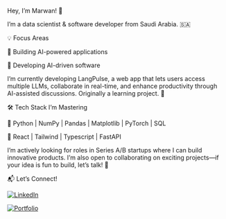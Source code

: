 Hey, I’m Marwan! 👋

I’m a data scientist & software developer from Saudi Arabia. 🇸🇦

💡 Focus Areas

🔹 Building AI-powered applications

🔹 Developing AI-driven software

I’m currently developing LangPulse, a web app that lets users access multiple LLMs, collaborate in real-time, and enhance productivity through AI-assisted discussions. Originally a learning project. 🚀

🛠 Tech Stack I’m Mastering

🔹 Python | NumPy | Pandas | Matplotlib | PyTorch | SQL

🔹 React | Tailwind | Typescript | FastAPI

I’m actively looking for roles in Series A/B startups where I can build innovative products. I’m also open to collaborating on exciting projects—if your idea is fun to build, let’s talk! 👯

📬 Let’s Connect!

[![LinkedIn](https://img.shields.io/badge/LinkedIn-Connect-blue?logo=linkedin&style=for-the-badge)](https://www.linkedin.com/in/marwan-alhindi-3a6726285/)

[![Portfolio](https://img.shields.io/badge/Portfolio-Visit-orange?logo=Firefox&style=for-the-badge)](https://marwanalhindi.me/)
